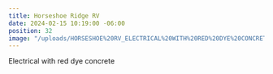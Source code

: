 ```yaml
---
title: Horseshoe Ridge RV
date: 2024-02-15 10:19:00 -06:00
position: 32
image: "/uploads/HORSESHOE%20RV_ELECTRICAL%20WITH%20RED%20DYE%20CONCRETE.jpg"
---
```


Electrical with red dye concrete